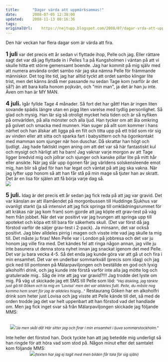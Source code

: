 ```yaml
---
title:		"Dagar värda att uppmärksammas!"
date:		2008-07-05 12:38:00
updated:	2008-11-13 08:16:36
tags: 	
originalUrl:	https://nejtupp.blogspot.com/2008/07/dagar-vrda-att-uppmrksammas.html
---
```


Den här veckan har flera dagar som är värda att fira.<br><br><span style="font-size:130%;"><span style="font-weight: bold;">1 juli</span></span> var det precis ett år sedan vi flyttade ihop, Pelle och jag. Eller rättare sagt det var då jag flyttade in i Pelles 1:a på Kungsholmen i väntan på att vi skulle hitta ett större gemensamt boende. Jag har kommit på mig själv med att numera använda ordet sambo när jag ska nämna Pelle för främmande människor. Det tog lite tid, jag har alltid tyckt att ordet sambo klingar lite trist, men det känns ändå mer passande nu sedan Tage kom (varför är det så?) än att bara kalla honom pojkvän, och "min man", ja det är han ju inte. Även om han är MY MAN.<br><br><span style="font-size:130%;"><span style="font-weight: bold;">4 juli.</span></span> Igår fyllde Tage 4 månader. Så fort det har gått! Han är ingen liten sovande spädis längre utan en pigg liten varelse med tydlig personlighet. Så glad och mysig. Han lär sig så otroligt mycket hela tiden och är så nyfiken på omvärlden, på alla mönster och alla ljud. Han tycker om att åla omkring på golvet och smacka med munnen. Han suger på allt som kommer i hans närhet och han älskar att ligga på en filt och titta upp på ett träd som rör sig av vinden eller att sitta och sparka fart i babysittern och ha ögonkontakt med mamman som sjunger när hon duschar. Då skrattar han högt och ljudligt. Jag hade faktiskt ingen aning om att det var så här fantastiskt kul och mysigt och härligt att ha barn! Jag vaknar varje morgon av att Tage ligger bredvid mig och jollrar och sjunger och kanske pillar lite på mitt hår eller ansikte. När jag slår upp ögonen får jag världens solskensleende emot mig, han blir så glad för han har legat och väntat på att jag ska vakna. När jag lyfter upp honom så att han får stå på min mage så tjuter han av skratt. Det är en lisa för själen att få börja varje dag så.<br><img src="../../../../img/Mobil+2+017.jpg"><br><br><span style="font-size:130%;"><span style="font-weight: bold;">5 juli.</span></span> Idag är det precis ett år sedan jag fick reda på att jag var gravid. Det var känslan av att illamåendet på morgonbussen till Huddinge Sjukhus var ovanligt starkt (ja så intensivt att jag fick springa till omklädningsrummet för att kräkas när jag kom fram) som gjorde att jag köpte ett grav-test på väg hem från jobbet. När det var positivt var jag tvungen att springa upp till apoteket och köpa ett till bara för säkerhets skull. (Det var först då jag förstod varför de säljer grav-test i 2-pack). Ja minsann, det var också positivt. Jag blev alldeles pirrig i magen och visste inte vad jag skulle ta mig till. Det måste ju firas! Men Pelle var i London på jobbresa och det var ju honom jag ville fira med. Det kändes fel att ringa någon annan, jag ville ju inte basunera ut denna stora nyhet innan jag snackat igenom det med Pelle. Det var ju bara vecka 4-5. Så det enda jag kunde göra var att gå ut och fira i min ensamhet. Det var en underbar sommarkväll (precis som idag) och jag gick ned till pontonen på Mälarpaviljongen och beställde en god och lyxig alkoholfri drink, och jag kunde inte förstå varför inte alla jag mötte log och gratulerade mig.. Såg de inte att jag var gravid?!!!  Jag trodde det lyste om mig. På väg ut skickade jag ett SMS till Pelle som löd: <span style="font-style: italic;"><span style="font-size:85%;">"Hej älskling, jag tänkte just gå till Göken och ta mig en &apos;Lovisa&apos; men det var alldeles fullt. Pelle, du måste nog komma hem snart för jag är alldeles hispig..."</span> </span>Restaurang Göken har en alkoholfri drink som heter just Lovisa och jag visste att Pelle kände till det, så med de orden trodde jag det var helt uppenbart att han förstod vad det handlade om. Men jag fick inget svar så från Mälarpaviljongen skickade jag följande MMS:<br><br><div style="text-align: center;"><img src="../../../../img/Mobil+0044.jpg"><span style="font-size:85%;"><span style="font-style: italic;">"Ja men skål då! Här sitter jag och firar i min ensamhet i ljuva sommarstockholm."<br><br></span></span><div style="text-align: left;">Inte heller det förstod han. Dock tyckte han att jag betedde mig underligt så han ringde för att höra vad som stod på. Någon minut efter det samtalet kom följande MMS:<br></div></div><div style="text-align: center;"><img src="../../../../img/Pelle.jpg"><span style="font-size:85%;"><span style="font-style: italic;">(texten har jag ej tagit med men bilden får tala för sig själv)</span> </span></div>
<!-- no comments on this post -->